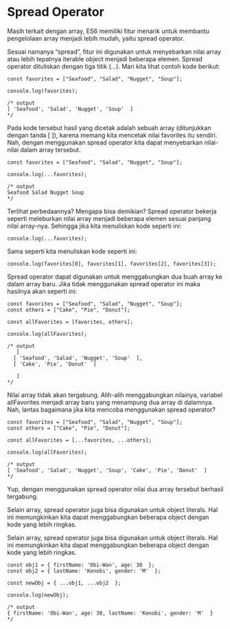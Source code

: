 # Spread Operator

Masih terkait dengan array, ES6 memiliki fitur menarik untuk membantu pengelolaan array
menjadi lebih mudah, yaitu spread operator.

Sesuai namanya “spread”, fitur ini digunakan untuk menyebarkan nilai array atau lebih tepatnya
iterable object menjadi beberapa elemen. Spread operator dituliskan dengan tiga titik (...).
Mari kita lihat contoh kode berikut:

```
const favorites = ["Seafood", "Salad", "Nugget", "Soup"];
 
console.log(favorites);
 
/* output
[ 'Seafood', 'Salad', 'Nugget', 'Soup'  ]
*/
```

Pada kode tersebut hasil yang dicetak adalah sebuah array (ditunjukkan dengan tanda [  ]),
karena memang kita mencetak nilai favorites itu sendiri. Nah, dengan menggunakan spread operator
kita dapat menyebarkan nilai-nilai dalam array tersebut.

```
const favorites = ["Seafood", "Salad", "Nugget", "Soup"];

console.log(...favorites);

/* output
Seafood Salad Nugget Soup
*/
```

Terlihat perbedaannya? Mengapa bisa demikian? Spread operator bekerja seperti meleburkan nilai
array menjadi beberapa elemen sesuai panjang nilai array-nya. Sehingga jika kita menuliskan kode
seperti ini:

```
console.log(...favorites);
```

Sama seperti kita menuliskan kode seperti ini:

```
console.log(favorites[0], favorites[1], favorites[2], favorites[3]);
```

Spread operator dapat digunakan untuk menggabungkan dua buah array ke dalam array baru. Jika
tidak menggunakan spread operator ini maka hasilnya akan seperti ini:

```
const favorites = ["Seafood", "Salad", "Nugget", "Soup"];
const others = ["Cake", "Pie", "Donut"];

const allFavorites = [favorites, others];

console.log(allFavorites);

/* output
   [
  [ 'Seafood', 'Salad', 'Nugget', 'Soup'  ],
  [ 'Cake', 'Pie', 'Donut'  ]

   ]
*/
```

Nilai array tidak akan tergabung. Alih-alih menggabungkan nilainya, variabel allFavorites
menjadi array baru yang menampung dua array di dalamnya. Nah, lantas bagaimana jika kita mencoba
menggunakan spread operator?

```
const favorites = ["Seafood", "Salad", "Nugget", "Soup"];
const others = ["Cake", "Pie", "Donut"];

const allFavorites = [...favorites, ...others];

console.log(allFavorites);

/* output
[ 'Seafood', 'Salad', 'Nugget', 'Soup', 'Cake', 'Pie', 'Donut'  ]
*/
```

Yup, dengan menggunakan spread operator nilai dua array tersebut berhasil tergabung.

Selain array, spread operator juga bisa digunakan untuk object literals. Hal ini memungkinkan
kita dapat menggabungkan beberapa object dengan kode yang lebih ringkas.

Selain array, spread operator juga bisa digunakan untuk object literals. Hal ini memungkinkan
kita dapat menggabungkan beberapa object dengan kode yang lebih ringkas.

```
const obj1 = { firstName: 'Obi-Wan', age: 30  };
const obj2 = { lastName: 'Kenobi', gender: 'M'  };

const newObj = { ...obj1, ...obj2  };

console.log(newObj);

/* output
{ firstName: 'Obi-Wan', age: 30, lastName: 'Kenobi', gender: 'M'  }
*/
```




